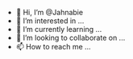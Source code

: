 - 👋 Hi, I’m @Jahnabie
- 👀 I’m interested in ...
- 🌱 I’m currently learning ...
- 💞️ I’m looking to collaborate on ...
- 📫 How to reach me ...

<!---
Jahnabie/Jahnabie is a ✨ special ✨ repository because its `README.md` (this file) appears on your GitHub profile.
You can click the Preview link to take a look at your changes.
--->
